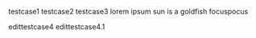 testcase1
testcase2
testcase3
lorem ipsum
sun is a goldfish
focuspocus

edittestcase4
edittestcase4.1

